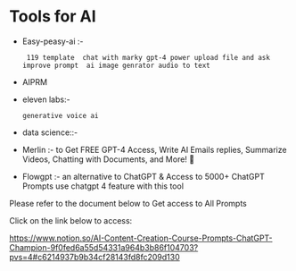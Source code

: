 # Tools for AI

- Easy-peasy-ai :-
  
       119 template  chat with marky gpt-4 power upload file and ask improve prompt  ai image genrator audio to text 
- AIPRM  
- eleven labs:-

      generative voice ai

- data science::-

- Merlin :-
          to Get FREE GPT-4 Access, Write AI Emails replies, Summarize Videos, Chatting with Documents, and More! 🤖
- Flowgpt :-
          an alternative to ChatGPT & Access to 5000+ ChatGPT Prompts use chatgpt 4 feature with this tool

Please refer to the document below to Get access to All Prompts

Click on the link below to access:

https://www.notion.so/AI-Content-Creation-Course-Prompts-ChatGPT-Champion-9f0fed6a55d54331a964b3b86f104703?pvs=4#c6214937b9b34cf28143fd8fc209d130
